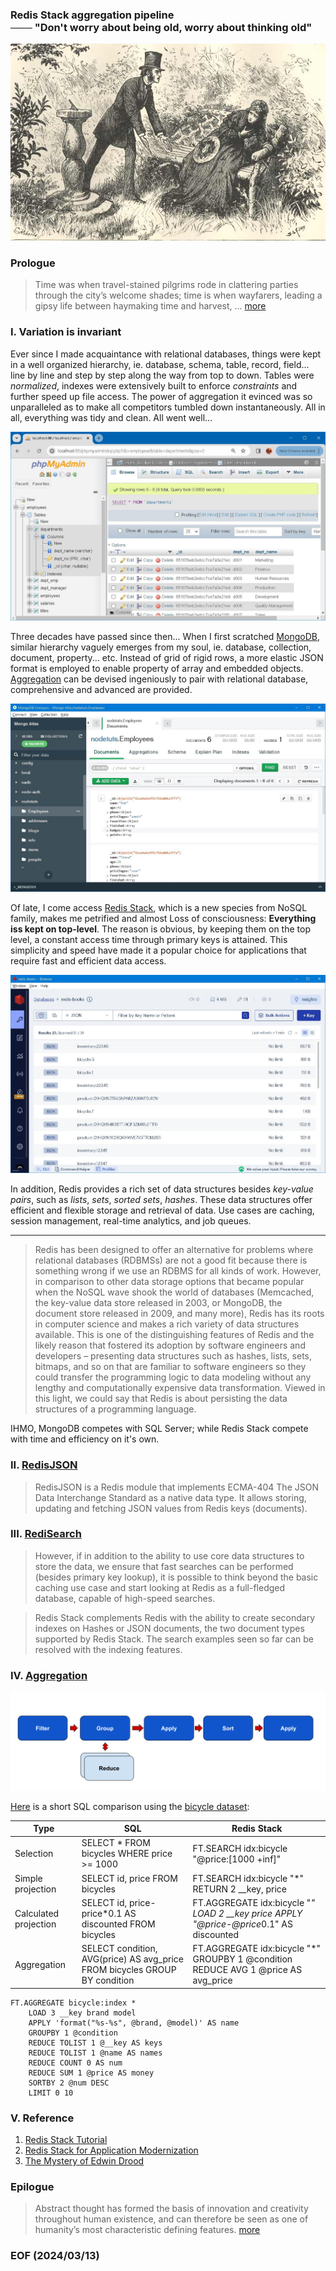 ### Redis Stack aggregation pipeline <br />─── "Don't worry about being old, worry about thinking old"

![alt Jasper's sacrifices](img/Jaspers-sacrifices.jpg)

### Prologue 
> Time was when travel-stained pilgrims rode in clattering parties through the city’s welcome shades; time is when wayfarers, leading a gipsy life between haymaking time and harvest, ... [more](https://www.gutenberg.org/cache/epub/564/pg564-images.html#chap19)


### I. Variation is invariant 
Ever since I made acquaintance with relational databases, things were kept in a well organized hierarchy, ie. database, schema, table, record, field... line by line and step by step along the way from top to down. Tables were *normalized*, indexes were extensively built to enforce *constraints* and further speed up file access. The power of aggregation it evinced was so unparalleled as to make all competitors tumbled down instantaneously. All in all, everything was tidy and clean. All went well... 

![alt phpMyAdmin](img/phpMyAdmin.JPG)

Three decades have passed since then... When I first scratched [MongoDB](https://www.mongodb.com/), similar hierarchy vaguely emerges from my soul, ie. database, collection, document, property... etc. Instead of grid of rigid rows, a more elastic JSON format is employed to enable property of array and embedded objects. [Aggregation](https://github.com/Albert0i/MongoDB-aggregation-pipeline/blob/main/README.md) can be devised ingeniously to pair with relational database, comprehensive and advanced are provided. 

![alt MongoDB Compass](img/MongoDB_Compass.JPG)

Of late, I come access [Redis Stack](https://redis.io/docs/about/about-stack/), which is a new species from NoSQL family, makes me petrified and almost Loss of consciousness: **Everything iss kept on top-level**. The reason is obvious, by keeping them on the top level, a constant access time through primary keys is attained. This simplicity and speed have made it a popular choice for applications that require fast and efficient data access. 

![alt RedisInsight](img/RedisInsight.JPG)

In addition, Redis provides a rich set of data structures besides *key-value pairs*, such as *lists*, *sets*, *sorted sets*, *hashes*. These data structures offer efficient and flexible storage and retrieval of data. Use cases are caching, session management, real-time analytics, and job queues. 

---

> Redis has been designed to offer an alternative for problems where relational databases (RDBMSs) are not a good fit because there is something wrong if we use an RDBMS for all kinds of work. However, in comparison to other data storage options that became popular when the NoSQL wave shook the world of databases (Memcached, the key-value data store released in 2003, or MongoDB, the document store released in 2009, and many more), Redis has its roots in computer science and makes a rich variety of data structures available. This is one of the distinguishing features of Redis and the likely reason that fostered its adoption by software engineers and developers – presenting data structures such as hashes, lists, sets, bitmaps, and so on that are familiar to software engineers so they could transfer the programming logic to data modeling without any lengthy and computationally expensive data transformation. Viewed in this light, we could say that Redis is about persisting the data structures of a programming language.

IHMO, MongoDB competes with SQL Server; while Redis Stack compete with time and efficiency on it's own. 


### II.  [RedisJSON](https://github.com/RedisJSON/RedisJSON)
> RedisJSON is a Redis module that implements ECMA-404 The JSON Data Interchange Standard as a native data type. It allows storing, updating and fetching JSON values from Redis keys (documents).


### III. [RediSearch](https://github.com/RediSearch/RediSearch)
> However, if in addition to the ability to use core data structures to store the data, we ensure that fast searches can be performed (besides primary key lookup), it is possible to think beyond the basic caching use case and start looking at Redis as a full-fledged database, capable of high-speed searches.

> Redis Stack complements Redis with the ability to create secondary indexes on Hashes or JSON documents, the two document types supported by Redis Stack. The search examples seen so far can be resolved with the indexing features.


### IV. [Aggregation](https://redis.io/docs/interact/search-and-query/advanced-concepts/aggregations/)

![alt aggregation pipeline](img/Pipeline%20-%20DO%20NOT%20CHANGE.png)

[Here](https://redis.io/docs/interact/search-and-query/query/) is a short SQL comparison using the [bicycle dataset](https://redis.io/docs/interact/search-and-query/query/data/bicycles.txt):

| Type | SQL | Redis Stack |
| ----------- | ----------- | --- |
| Selection | SELECT * FROM bicycles WHERE price >= 1000 | FT.SEARCH idx:bicycle "@price:[1000 +inf]"  | 
| Simple projection | SELECT id, price FROM bicycles | FT.SEARCH idx:bicycle "*" RETURN 2 __key, price |
| Calculated projection | SELECT id, price-price*0.1 AS discounted FROM bicycles | FT.AGGREGATE idx:bicycle "*" LOAD 2 __key price APPLY "@price-@price*0.1" AS discounted |
| Aggregation | SELECT condition, AVG(price) AS avg_price FROM bicycles GROUP BY condition | FT.AGGREGATE idx:bicycle "*" GROUPBY 1 @condition REDUCE AVG 1 @price AS avg_price |

```
FT.AGGREGATE bicycle:index * 
    LOAD 3 __key brand model     
    APPLY 'format("%s-%s", @brand, @model)' AS name     
    GROUPBY 1 @condition     
    REDUCE TOLIST 1 @__key AS keys 
    REDUCE TOLIST 1 @name AS names 
    REDUCE COUNT 0 AS num 
    REDUCE SUM 1 @price AS money
    SORTBY 2 @num DESC 
    LIMIT 0 10 
```

### V. Reference
1. [Redis Stack Tutorial](https://youtu.be/McPR39mkp7w)
2. [Redis Stack for Application Modernization](https://www.amazon.com/Redis-Stack-Application-Modernization-applications/dp/1837638187)
3. [The Mystery of Edwin Drood](https://www.gutenberg.org/cache/epub/564/pg564-images.html)


### Epilogue
> Abstract thought has formed the basis of innovation and creativity throughout human existence, and can therefore be seen as one of humanity’s most characteristic defining features. [more](https://bc805.medium.com/abstract-thought-how-is-it-significant-and-how-does-it-define-the-basis-for-modern-humanity-a98a5b92fb9f)


### EOF (2024/03/13)